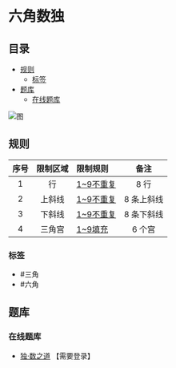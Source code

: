 # 六角数独
<!-- START doctoc generated TOC please keep comment here to allow auto update -->
<!-- DON'T EDIT THIS SECTION, INSTEAD RE-RUN doctoc TO UPDATE -->
## 目录

- [规则](#%E8%A7%84%E5%88%99)
  - [标签](#%E6%A0%87%E7%AD%BE)
- [题库](#%E9%A2%98%E5%BA%93)
  - [在线题库](#%E5%9C%A8%E7%BA%BF%E9%A2%98%E5%BA%93)

<!-- END doctoc generated TOC please keep comment here to allow auto update -->

![图](http://www.sudokufans.org.cn/artimg/P1217861029.png)

## 规则

| 序号  | 限制区域 | 限制规则     |   备注   |
|:---:|:----:|:---------|:------:|
|  1  |  行   | [1~9不重复] |  8 行   |
|  2  | 上斜线  | [1~9不重复] | 8 条上斜线 |
|  3  | 下斜线  | [1~9不重复] | 8 条下斜线 |
|  4  | 三角宫  | [1~9填充]  |  6 个宫  |

### 标签

- #三角
- #六角

## 题库

### 在线题库

- [独·数之道](http://www.sudokufans.org.cn/lx/6j.index.php) 【需要登录】

[1~9填充]: ../../rules/rules.md#1to9填充

[1~9不重复]: ../../rules/rules.md#1to9不重复
